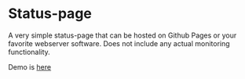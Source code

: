 # Status-page
A very simple status-page that can be hosted on Github Pages or your favorite webserver software. Does not include any actual monitoring functionality.


Demo is [here](https://layeredy.github.io/statuspage/)
